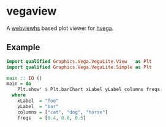 # vegaview

A [webviewhs](https://github.com/lettier/webviewhs) based plot viewer for
[hvega](https://github.com/DougBurke/hvega).

## Example

```haskell
import qualified Graphics.Vega.VegaLite.View   as Plt
import qualified Graphics.Vega.VegaLite.Simple as Plt

main :: IO ()
main = do
    Plt.show' $ Plt.barChart xLabel yLabel columns freqs
  where
    xLabel  = "foo"
    yLabel  = "bar"
    columns = ["cat", "dog", "horse"]
    freqs   = [0.4, 0.8, 0.5]
```
